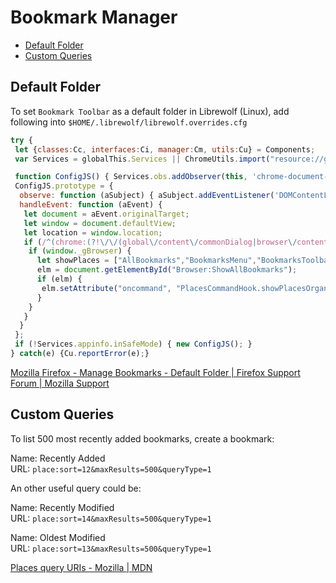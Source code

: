# Bookmark Manager

- [Default Folder](#default-folder)
- [Custom Queries](#custom-queries)

## Default Folder

To set `Bookmark Toolbar` as a default folder in Librewolf (Linux),
add following into `$HOME/.librewolf/librewolf.overrides.cfg`

```js
try {
 let {classes:Cc, interfaces:Ci, manager:Cm, utils:Cu} = Components;
 var Services = globalThis.Services || ChromeUtils.import("resource://gre/modules/Services.jsm").Services;

 function ConfigJS() { Services.obs.addObserver(this, 'chrome-document-global-created', false); }
 ConfigJS.prototype = {
  observe: function (aSubject) { aSubject.addEventListener('DOMContentLoaded', this, {once: true}); },
  handleEvent: function (aEvent) {
   let document = aEvent.originalTarget;
   let window = document.defaultView;
   let location = window.location;
   if (/^(chrome:(?!\/\/(global\/content\/commonDialog|browser\/content\/webext-panels)\.x?html)|about:(?!blank))/i.test(location.href)) {
    if (window._gBrowser) {
      let showPlaces = ["AllBookmarks","BookmarksMenu","BookmarksToolbar","OtherBookmarks"][2];
      elm = document.getElementById("Browser:ShowAllBookmarks");
      if (elm) {
       elm.setAttribute("oncommand", "PlacesCommandHook.showPlacesOrganizer('"+showPlaces+"')");
      }
    }
   }
  }
 };
 if (!Services.appinfo.inSafeMode) { new ConfigJS(); }
} catch(e) {Cu.reportError(e);}
```

[Mozilla Firefox - Manage Bookmarks - Default Folder | Firefox Support Forum | Mozilla Support](https://support.mozilla.org/en-US/questions/1373437)


## Custom Queries

To list 500 most recently added bookmarks, create a bookmark:

Name: Recently Added  
URL: `place:sort=12&maxResults=500&queryType=1`  

An other useful query could be:

Name: Recently Modified  
URL: `place:sort=14&maxResults=500&queryType=1`

Name: Oldest Modified  
URL: `place:sort=13&maxResults=500&queryType=1`

[Places query URIs - Mozilla | MDN](https://developer.mozilla.org.cach3.com/en/Places_query_URIs)
